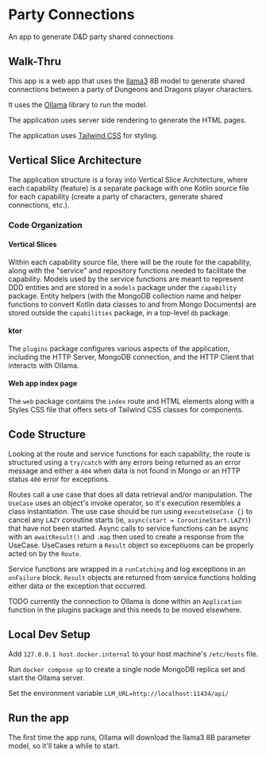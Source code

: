 # Party Connections

An app to generate D&amp;D party shared connections

## Walk-Thru

This app is a web app that uses the [llama3](https://huggingface.co/docs/transformers/main/en/model_doc/llama3) 8B model to generate shared connections between a party of Dungeons and Dragons player characters.

It uses the [Ollama](https://github.com/ollama/ollama) library to run the model.

The application uses server side rendering to generate the HTML pages.

The application uses [Tailwind CSS](https://tailwindcss.com/) for styling.

## Vertical Slice Architecture

The application structure is a foray into Vertical Slice Architecture, where each capability (feature) is a separate package with one Kotlin source file for each capability (create a party of characters, generate shared connections, etc.).

### Code Organization

#### Vertical Slices

Within each capability source file, there will be the route for the capability, along with the "service" and repository functions needed to facilitate the capability. Models used by the service functions are meant to represent DDD entities and are stored in a `models` package under the `capability` package. Entity helpers (with the MongoDB collection name and helper functions to convert Kotlin data classes to and from Mongo Documents) are stored outside the `capabilities` package, in a top-level `db` package.

#### ktor
The `plugins` package configures various aspects of the application, including the HTTP Server, MongoDB connection, and the HTTP Client that interacts with Ollama.

#### Web app index page
The `web` package contains the `index` route and HTML elements along with a Styles CSS file that offers sets of Tailwind CSS classes for components.

## Code Structure

Looking at the route and service functions for each capability, the route is structured using a `try/catch` with any errors being returned as an error message and either a `404` when data is not found in Mongo or an HTTP status `400` error for exceptions.

Routes call a use case that does all data retrieval and/or manipulation. The `UseCase` uses an object's invoke operator, so it's execution resembles a class instantiation. The use case should be run using `executeUseCase {}` to cancel any `LAZY` coroutine starts (ie, `async(start = CoroutineStart.LAZY)`) that have not been started. Async calls to service functions can be async with an `awaitResult()` and `.map` then used to create a response from the UseCase. UseCases return a `Result` object so exceptiuons can be properly acted on by the `Route`.

Service functions are wrapped in a `runCatching` and log exceptions in an `onFailure` block. `Result` objects are returned from service functions holding either data or the exception that occurred.

TODO currently the connection to Ollama is done within an `Application` function in the plugins package and this needs to be moved elsewhere.

## Local Dev Setup

Add `127.0.0.1 host.docker.internal` to your host machine's `/etc/hosts` file.

Run `docker compose up` to create a single node MongoDB replica set and start the Ollama server.

Set the environment variable `LLM_URL=http://localhost:11434/api/`

## Run the app

The first time the app runs, Ollama will download the llama3 8B parameter model, so it'll take a while to start.


